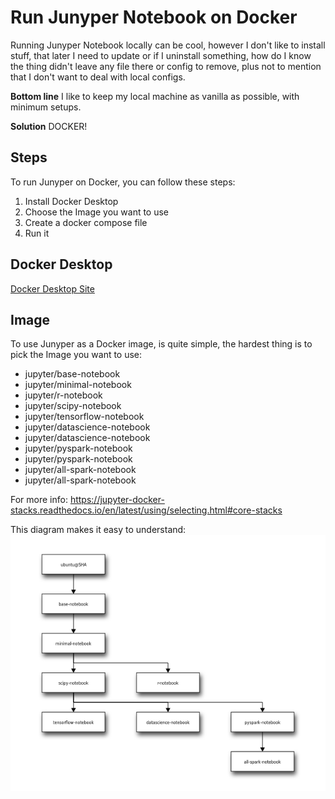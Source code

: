 # Run Junyper Notebook on Docker

Running Junyper Notebook locally can be cool, however I don't like to install stuff, that later I need to update or if I uninstall something, how do I know the thing didn't leave any file there or config to remove, plus not to mention that I don't want to deal with local configs.

**Bottom line** I like to keep my local machine as vanilla as possible, with minimum setups.

**Solution** DOCKER!

## Steps
To run Junyper on Docker, you can follow these steps:
1. Install Docker Desktop
1. Choose the Image you want to use
1. Create a docker compose file
1. Run it

## Docker Desktop
[Docker Desktop Site](https://www.docker.com/products/docker-desktop)

## Image
To use Junyper as a Docker image, is quite simple, the hardest thing is to pick the Image you want to use:

* jupyter/base-notebook
* jupyter/minimal-notebook
* jupyter/r-notebook
* jupyter/scipy-notebook
* jupyter/tensorflow-notebook
* jupyter/datascience-notebook
* jupyter/datascience-notebook
* jupyter/pyspark-notebook
* jupyter/pyspark-notebook
* jupyter/all-spark-notebook
* jupyter/all-spark-notebook

For more info: https://jupyter-docker-stacks.readthedocs.io/en/latest/using/selecting.html#core-stacks

This diagram makes it easy to understand:
![Image Relationships](./img/images_docker.png)


